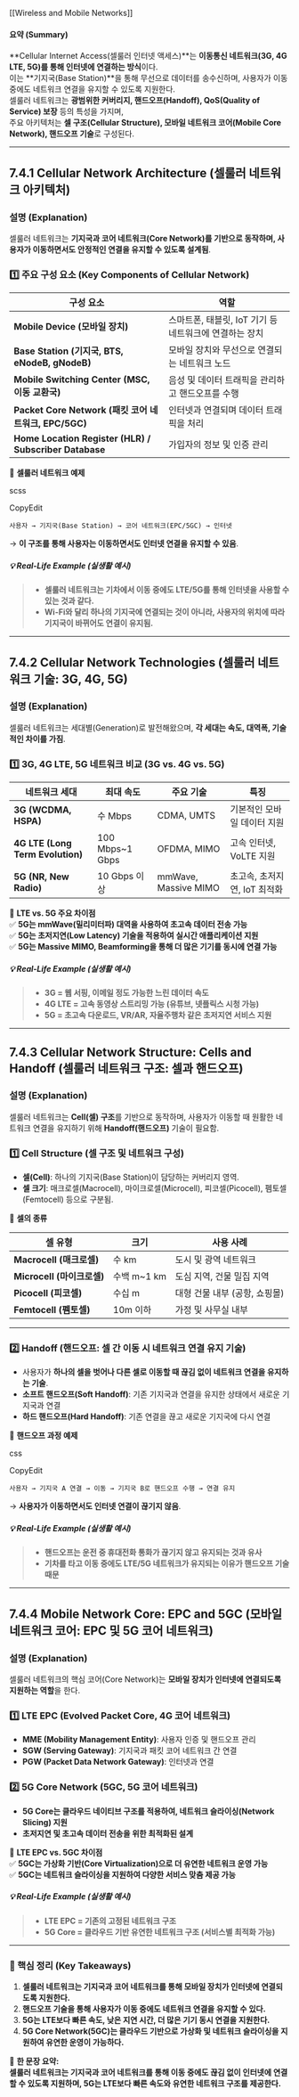 [[Wireless and Mobile Networks]]

#### **요약 (Summary)**

**Cellular Internet Access(셀룰러 인터넷 액세스)**는 **이동통신 네트워크(3G, 4G LTE, 5G)를 통해 인터넷에 연결하는 방식**이다.  
이는 **기지국(Base Station)**을 통해 무선으로 데이터를 송수신하며, 사용자가 이동 중에도 네트워크 연결을 유지할 수 있도록 지원한다.  
셀룰러 네트워크는 **광범위한 커버리지, 핸드오프(Handoff), QoS(Quality of Service) 보장** 등의 특성을 가지며,  
주요 아키텍처는 **셀 구조(Cellular Structure), 모바일 네트워크 코어(Mobile Core Network), 핸드오프 기술**로 구성된다.

---

## **7.4.1 Cellular Network Architecture (셀룰러 네트워크 아키텍처)**

### **설명 (Explanation)**

셀룰러 네트워크는 **기지국과 코어 네트워크(Core Network)를 기반으로 동작하며, 사용자가 이동하면서도 안정적인 연결을 유지할 수 있도록 설계됨**.

### **1️⃣ 주요 구성 요소 (Key Components of Cellular Network)**

|구성 요소|역할|
|---|---|
|**Mobile Device (모바일 장치)**|스마트폰, 태블릿, IoT 기기 등 네트워크에 연결하는 장치|
|**Base Station (기지국, BTS, eNodeB, gNodeB)**|모바일 장치와 무선으로 연결되는 네트워크 노드|
|**Mobile Switching Center (MSC, 이동 교환국)**|음성 및 데이터 트래픽을 관리하고 핸드오프를 수행|
|**Packet Core Network (패킷 코어 네트워크, EPC/5GC)**|인터넷과 연결되며 데이터 트래픽을 처리|
|**Home Location Register (HLR) / Subscriber Database**|가입자의 정보 및 인증 관리|

📌 **셀룰러 네트워크 예제**

scss

CopyEdit

`사용자 → 기지국(Base Station) → 코어 네트워크(EPC/5GC) → 인터넷`

→ **이 구조를 통해 사용자는 이동하면서도 인터넷 연결을 유지할 수 있음**.

##### **💡 Real-Life Example (실생활 예시)**

> - **셀룰러 네트워크는 기차에서 이동 중에도 LTE/5G를 통해 인터넷을 사용할 수 있는 것과 같다.**
> - **Wi-Fi와 달리 하나의 기지국에 연결되는 것이 아니라, 사용자의 위치에 따라 기지국이 바뀌어도 연결이 유지됨.**

---

## **7.4.2 Cellular Network Technologies (셀룰러 네트워크 기술: 3G, 4G, 5G)**

### **설명 (Explanation)**

셀룰러 네트워크는 세대별(Generation)로 발전해왔으며, **각 세대는 속도, 대역폭, 기술적인 차이를 가짐**.

### **1️⃣ 3G, 4G LTE, 5G 네트워크 비교 (3G vs. 4G vs. 5G)**

|네트워크 세대|최대 속도|주요 기술|특징|
|---|---|---|---|
|**3G (WCDMA, HSPA)**|수 Mbps|CDMA, UMTS|기본적인 모바일 데이터 지원|
|**4G LTE (Long Term Evolution)**|100 Mbps~1 Gbps|OFDMA, MIMO|고속 인터넷, VoLTE 지원|
|**5G (NR, New Radio)**|10 Gbps 이상|mmWave, Massive MIMO|초고속, 초저지연, IoT 최적화|

📌 **LTE vs. 5G 주요 차이점**  
✅ **5G는 mmWave(밀리미터파) 대역을 사용하여 초고속 데이터 전송 가능**  
✅ **5G는 초저지연(Low Latency) 기술을 적용하여 실시간 애플리케이션 지원**  
✅ **5G는 Massive MIMO, Beamforming을 통해 더 많은 기기를 동시에 연결 가능**

##### **💡 Real-Life Example (실생활 예시)**

> - **3G = 웹 서핑, 이메일 정도 가능한 느린 데이터 속도**
> - **4G LTE = 고속 동영상 스트리밍 가능 (유튜브, 넷플릭스 시청 가능)**
> - **5G = 초고속 다운로드, VR/AR, 자율주행차 같은 초저지연 서비스 지원**

---

## **7.4.3 Cellular Network Structure: Cells and Handoff (셀룰러 네트워크 구조: 셀과 핸드오프)**

### **설명 (Explanation)**

셀룰러 네트워크는 **Cell(셀) 구조**를 기반으로 동작하며, 사용자가 이동할 때 원활한 네트워크 연결을 유지하기 위해 **Handoff(핸드오프)** 기술이 필요함.

### **1️⃣ Cell Structure (셀 구조 및 네트워크 구성)**

- **셀(Cell)**: 하나의 기지국(Base Station)이 담당하는 커버리지 영역.
- **셀 크기**: 매크로셀(Macrocell), 마이크로셀(Microcell), 피코셀(Picocell), 펨토셀(Femtocell) 등으로 구분됨.

📌 **셀의 종류**

|셀 유형|크기|사용 사례|
|---|---|---|
|**Macrocell (매크로셀)**|수 km|도시 및 광역 네트워크|
|**Microcell (마이크로셀)**|수백 m~1 km|도심 지역, 건물 밀집 지역|
|**Picocell (피코셀)**|수십 m|대형 건물 내부 (공항, 쇼핑몰)|
|**Femtocell (펨토셀)**|10m 이하|가정 및 사무실 내부|

---

### **2️⃣ Handoff (핸드오프: 셀 간 이동 시 네트워크 연결 유지 기술)**

- 사용자가 **하나의 셀을 벗어나 다른 셀로 이동할 때 끊김 없이 네트워크 연결을 유지하는 기술**.
- **소프트 핸드오프(Soft Handoff)**: 기존 기지국과 연결을 유지한 상태에서 새로운 기지국과 연결
- **하드 핸드오프(Hard Handoff)**: 기존 연결을 끊고 새로운 기지국에 다시 연결

📌 **핸드오프 과정 예제**

css

CopyEdit

`사용자 → 기지국 A 연결 → 이동 → 기지국 B로 핸드오프 수행 → 연결 유지`

→ **사용자가 이동하면서도 인터넷 연결이 끊기지 않음**.

##### **💡 Real-Life Example (실생활 예시)**

> - **핸드오프는 운전 중 휴대전화 통화가 끊기지 않고 유지되는 것과 유사**
> - **기차를 타고 이동 중에도 LTE/5G 네트워크가 유지되는 이유가 핸드오프 기술 때문**

---

## **7.4.4 Mobile Network Core: EPC and 5GC (모바일 네트워크 코어: EPC 및 5G 코어 네트워크)**

### **설명 (Explanation)**

셀룰러 네트워크의 핵심 코어(Core Network)는 **모바일 장치가 인터넷에 연결되도록 지원하는 역할**을 한다.

### **1️⃣ LTE EPC (Evolved Packet Core, 4G 코어 네트워크)**

- **MME (Mobility Management Entity)**: 사용자 인증 및 핸드오프 관리
- **SGW (Serving Gateway)**: 기지국과 패킷 코어 네트워크 간 연결
- **PGW (Packet Data Network Gateway)**: 인터넷과 연결

### **2️⃣ 5G Core Network (5GC, 5G 코어 네트워크)**

- **5G Core는 클라우드 네이티브 구조를 적용하여, 네트워크 슬라이싱(Network Slicing) 지원**
- **초저지연 및 초고속 데이터 전송을 위한 최적화된 설계**

📌 **LTE EPC vs. 5GC 차이점**  
✅ **5GC는 가상화 기반(Core Virtualization)으로 더 유연한 네트워크 운영 가능**  
✅ **5GC는 네트워크 슬라이싱을 지원하여 다양한 서비스 맞춤 제공 가능**

##### **💡 Real-Life Example (실생활 예시)**

> - **LTE EPC = 기존의 고정된 네트워크 구조**
> - **5G Core = 클라우드 기반 유연한 네트워크 구조 (서비스별 최적화 가능)**

---

### **📌 핵심 정리 (Key Takeaways)**

1. **셀룰러 네트워크는 기지국과 코어 네트워크를 통해 모바일 장치가 인터넷에 연결되도록 지원한다.**
2. **핸드오프 기술을 통해 사용자가 이동 중에도 네트워크 연결을 유지할 수 있다.**
3. **5G는 LTE보다 빠른 속도, 낮은 지연 시간, 더 많은 기기 동시 연결을 지원한다.**
4. **5G Core Network(5GC)는 클라우드 기반으로 가상화 및 네트워크 슬라이싱을 지원하여 유연한 운영이 가능하다.**

🚀 **한 문장 요약:**  
**셀룰러 네트워크는 기지국과 코어 네트워크를 통해 이동 중에도 끊김 없이 인터넷에 연결할 수 있도록 지원하며, 5G는 LTE보다 빠른 속도와 유연한 네트워크 구조를 제공한다.**

